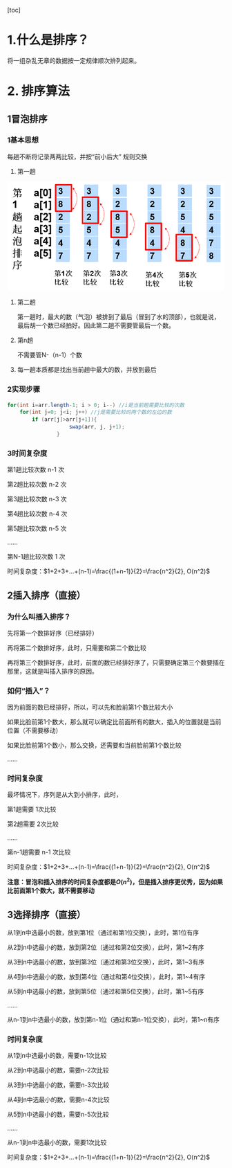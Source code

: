 [toc]

# 1.什么是排序？

 将一组杂乱无章的数据按一定规律顺次排列起来。

# 2. 排序算法

## 1冒泡排序

### 1基本思想

每趟不断将记录两两比较，并按“前小后大” 规则交换

1. 第一趟

![image-20210409155108475](Q2.assets/image-20210409155108475.png)

1. 第二趟

   第一趟时，最大的数（气泡）被排到了最后（冒到了水的顶部），也就是说，最后胡一个数已经拍好。因此第二趟不需要管最后一个数。

2. 第n趟

   不需要管N-（n-1）个数

3. 每一趟本质都是找出当前趟中最大的数，并放到最后

### 2实现步骤

```java
for(int i=arr.length-1; i > 0; i--) //i是当前趟需要比较的次数
    for(int j=0; j<i; j++) //j是需要比较的两个数的左边的数
        if (arr[j]>arr[j+1]){
                    swap(arr, j, j+1);
                }
```

### 3时间复杂度

第1趟比较次数	n-1	次

第2趟比较次数	n-2	次

第3趟比较次数	n-3	次

第4趟比较次数	n-4	次

第5趟比较次数	n-5	次

……

第N-1趟比较次数	1	次

时间复杂度：$1+2+3+...+(n-1)=\frac{(1+n-1)}{2}=\frac{n^2}{2}, O(n^2)$

## 2插入排序（直接）

### 为什么叫插入排序？

先将第一个数排好序（已经排好）

再将第二个数排好序，此时，只需要和第二个数比较

再将第三个数排好序，此时，前面的数已经排好序了，只需要确定第三个数要插在那里，这就是叫插入排序的原因。

### 如何“插入”？

因为前面的数已经排好，所以，可以先和脸前第1个数比较大小

如果比脸前第1个数大，那么就可以确定比前面所有的数大，插入的位置就是当前位置（不需要移动）

如果比脸前第1个数小，那么交换，还需要和当前脸前第1个数比较

……

### 时间复杂度

最坏情况下，序列是从大到小排序，此时，

第1趟需要 1次比较

第2趟需要 2次比较

……

第n-1趟需要 n-1 次比较

时间复杂度：$1+2+3+...+(n-1)=\frac{(1+n-1)}{2}=\frac{n^2}{2}, O(n^2)$

**注意：冒泡和插入排序的时间复杂度都是$O(n^2)$，但是插入排序更优秀，因为如果比前面第1个数大，就不需要移动**

## 3选择排序（直接）

从1到n中选最小的数，放到第1位（通过和第1位交换），此时，第1位有序

从2到n中选最小的数，放到第2位（通过和第2位交换），此时，第1~2有序

从3到n中选最小的数，放到第3位（通过和第3位交换），此时，第1~3有序

从4到n中选最小的数，放到第4位（通过和第4位交换），此时，第1~4有序

从5到n中选最小的数，放到第5位（通过和第5位交换），此时，第1~5有序

……

从n-1到n中选最小的数，放到第n-1位（通过和第n-1位交换），此时，第1~n有序

###  时间复杂度

从1到n中选最小的数，需要n-1次比较

从2到n中选最小的数，需要n-2次比较

从3到n中选最小的数，需要n-3次比较

从4到n中选最小的数，需要n-4次比较

从5到n中选最小的数，需要n-5次比较

……

从n-1到n中选最小的数，需要1次比较

时间复杂度：$1+2+3+...+(n-1)=\frac{(1+n-1)}{2}=\frac{n^2}{2}, O(n^2)$

